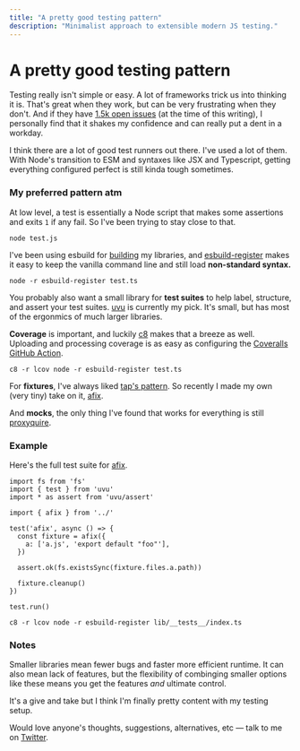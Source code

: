```yaml
---
title: "A pretty good testing pattern"
description: "Minimalist approach to extensible modern JS testing."
---
```

# A pretty good testing pattern

Testing really isn't simple or easy. A lot of frameworks trick us into thinking
it is. That's great when they work, but can be very frustrating when they don't.
And if they have [1.5k open issues](https://github.com/facebook/jest) (at the
time of this writing), I personally find that it shakes my confidence and can
really put a dent in a workday.

I think there are a lot of good test runners out there. I've used a lot of them.
With Node's transition to ESM and syntaxes like JSX and Typescript, getting
everything configured perfect is still kinda tough sometimes.

### My preferred pattern atm

At low level, a test is essentially a Node script that makes some
assertions and exits `1` if any fail. So I've been trying to stay close to that.

```shell
node test.js
```

I've been using esbuild for
[building](https://github.com/sure-thing/presta/blob/main/packages/source-filesystem/package.json#L11)
my libraries, and [esbuild-register](https://github.com/egoist/esbuild-register)
makes it easy to keep the vanilla command line and still load **non-standard syntax.**

```shell
node -r esbuild-register test.ts
```

You probably also want a small library for **test suites** to help label, structure, and
assert your test suites. [uvu](https://github.com/lukeed/uvu) is currently my
pick. It's small, but has most of the ergonmics of much larger libraries.

**Coverage** is important, and luckily [c8](https://github.com/bcoe/c8) makes that a
breeze as well. Uploading and processing coverage is as easy as configuring the
[Coveralls GitHub
Action](https://github.com/coverallsapp/github-action#standard-example).

```shell
c8 -r lcov node -r esbuild-register test.ts
```

For **fixtures**, I've always liked [tap's
pattern](https://node-tap.org/docs/api/fixtures/). So recently I made my own
(very tiny) take on it, [afix](https://github.com/sure-thing/afix).

And **mocks**, the only thing I've found that works for everything is still
[proxyquire](https://github.com/thlorenz/proxyquire).

### Example

Here's the full test suite for [afix](https://github.com/sure-thing/afix).

```
import fs from 'fs'
import { test } from 'uvu'
import * as assert from 'uvu/assert'

import { afix } from '../'

test('afix', async () => {
  const fixture = afix({
    a: ['a.js', 'export default "foo"'],
  })

  assert.ok(fs.existsSync(fixture.files.a.path))

  fixture.cleanup()
})

test.run()
```

```shell
c8 -r lcov node -r esbuild-register lib/__tests__/index.ts
```

### Notes

Smaller libraries mean fewer bugs and faster more efficient runtime.
It can also mean lack of features, but the flexibility of combinging smaller
options like these means you get the features _and_ ultimate control.

It's a give and take but I think I'm finally pretty content with my testing
setup.

Would love anyone's thoughts, suggestions, alternatives, etc — talk to me on
[Twitter](https://twitter.com/estrattonbailey).
